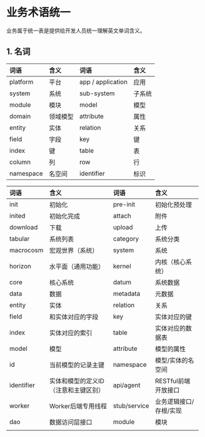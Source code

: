 # 业务术语统一

业务属于统一表是提供给开发人员统一理解英文单词含义。

## 1. 名词

| 词语 | 含义 | 词语 | 含义 |
| :--- | :--- | :--- | :--- |
| platform | 平台 | app / application | 应用 |
| system | 系统 | sub-system | 子系统 |
| module | 模块 | model | 模型 |
| domain | 领域模型 | attribute | 属性 |
| entity | 实体 | relation | 关系 |
| field | 字段 | key | 键 |
| index | 键 | table | 表 |
| column | 列 | row | 行 |
| namespace | 名空间 | identifier | 标识 |

| 词语 | 含义 | 词语 | 含义 |
| :--- | :--- | :--- | :--- |
| init | 初始化 | pre-init | 初始化预处理 |
| inited | 初始化完成 | attach | 附件 |
| download | 下载 | upload | 上传 |
| tabular | 系统列表 | category | 系统分类 |
| macrocosm | 宏观世界（系统） | system | 系统 |
| horizon | 水平面（通用功能） | kernel | 内核（核心系统） |
| core | 核心系统 | datum | 系统数据 |
| data | 数据 | metadata | 元数据 |
| entity | 实体 | relation | 关系 |
| field | 和实体对应的字段 | key | 实体对应的键 |
| index | 实体对应的索引 | table | 实体对应的数据表 |
| model | 模型 | attribute | 模型的属性 |
| id | 当前模型的记录主键 | namespace | 模型/实体的名空间 |
| identifier | 实体和模型的定义ID（注意和主键区别） | api/agent | RESTful前端开放接口 |
| worker | Worker后端专用线程 | stub/service | 业务逻辑接口/存根/实现 |
| dao | 数据访问层接口 | module | 模块 |
|  |  |  |  |



